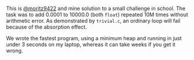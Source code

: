 This is [@moritz9422](https://github.com/moritz9422) and mine solution to a small challenge in school. The task was to add 0.0001 to 10000.0 (both `float`) repeated 10M times without arithmetic error. As demonstrated by `trivial.c`, an ordinary loop will fail because of the absorption effect.

We wrote the fastest program, using a minimum heap and running in just under 3 seconds on my laptop, whereas it can take weeks if you get it wrong.

